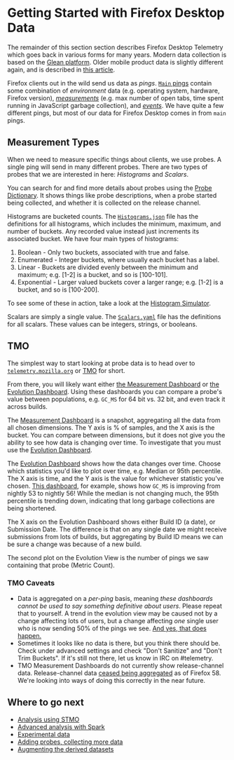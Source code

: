 Getting Started with Firefox Desktop Data
=========================================

The remainder of this section section describes Firefox Desktop Telemetry
which goes back in various forms for many years.
Modern data collection is based on the [Glean platform](glean/glean.md).
Older mobile product data is slightly different again, and is described
in [this article](choosing_a_dataset_mobile.md).

Firefox clients out in the wild send us data as *pings*.
[`Main` pings][main_ping] contain some combination of *environment* data
(e.g. operating system, hardware, Firefox version), [*measurements*][probe_dict]
(e.g. max number of open tabs, time spent running in JavaScript garbage collection),
and [*events*][events].
We have quite a few different pings, but most of our data for Firefox Desktop
comes in from `main` pings.

Measurement Types
------

When we need to measure specific things about clients, we use probes.
A single ping will send in many different probes.
There are two types of probes that we are interested in here: *Histograms* and *Scalars*.

You can search for and find more details about probes using the
[Probe Dictionary][probe_dict].
It shows things like probe descriptions, when a probe started being collected,
and whether it is collected on the release channel.

Histograms are bucketed counts.
The [`Histograms.json`][histograms] file has the definitions for all histograms,
which includes the minimum, maximum, and number of buckets.
Any recorded value instead just increments its associated bucket.
We have four main types of histograms:
1. Boolean - Only two buckets, associated with true and false.
2. Enumerated - Integer buckets, where usually each bucket has a label.
3. Linear - Buckets are divided evenly between the minimum and maximum;
   e.g. [1-2] is a bucket, and so is [100-101].
4. Exponential - Larger valued buckets cover a larger range;
   e.g. [1-2] is a bucket, and so is [100-200].

To see some of these in action, take a look at the [Histogram Simulator].

Scalars are simply a single value.
The [`Scalars.yaml`][scalars] file has the definitions for all scalars.
These values can be integers, strings, or booleans.

TMO
---

The simplest way to start looking at probe data is to head over to
[`telemetry.mozilla.org`][tmo] or [TMO][tmo] for short.

From there, you will likely want either [the Measurement Dashboard][measurement_dash]
or [the Evolution Dashboard][evo_dash].
Using these dashboards you can compare a probe's value between populations,
e.g. `GC_MS` for 64 bit vs. 32 bit, and even track it across builds.

The [Measurement Dashboard][measurement_dash] is a snapshot, aggregating all
the data from all chosen dimensions.
The Y axis is % of samples, and the X axis is the bucket.
You can compare between dimensions, but it does not give you the ability to
see how data is changing over time.
To investigate that you must use the [Evolution Dashboard][evo_dash].

The [Evolution Dashboard][evo_dash] shows how the data changes over time.
Choose which statistics you'd like to plot over time, e.g. Median or 95th percentile.
The X axis is time, and the Y axis is the value for whichever statistic you've chosen.
[This dashboard][evo_gc_ms], for example, shows how `GC_MS` is improving from
nightly 53 to nightly 56!
While the median is not changing much, the 95th percentile is trending down,
indicating that long garbage collections are being shortened.

The X axis on the Evolution Dashboard shows either Build ID (a date), or Submission Date.
The difference is that on any single date we might receive submissions from
lots of builds, but aggregating by Build ID means we can be sure a change was
because of a new build.

The second plot on the Evolution View is the number of pings we saw containing
that probe (Metric Count).

### TMO Caveats
* Data is aggregated on a _per-ping_ basis, meaning *these dashboards cannot
  be used to say something definitive about users*.
  Please repeat that to yourself.
  A trend in the evolution view may be caused not by a change affecting lots of
  users, but a change affecting _one_ single user who is now sending 50% of
  the pings we see.
  [And yes, that does happen.][problem_client]
* Sometimes it looks like no data is there, but you think there should be.
  Check under advanced settings and check "Don't Sanitize" and "Don't Trim Buckets".
  If it's still not there, let us know in IRC on #telemetry.
* TMO Measurement Dashboards do not currently show release-channel data.
  Release-channel data [ceased being aggregated][prefs] as of Firefox 58.
  We're looking into ways of doing this correctly in the near future.

Where to go next
----------------
* [Analysis using STMO](../tools/stmo.md)
* [Advanced analysis with Spark](../tools/spark.md)
* [Experimental data](../tools/experiments.md)
* [Adding probes, collecting more data][add_probes]
* [Augmenting the derived datasets](../datasets/derived.md)

[main_ping]: https://firefox-source-docs.mozilla.org/toolkit/components/telemetry/telemetry/data/main-ping.html
[probe_dict]: https://probes.telemetry.mozilla.org/
[events]: https://firefox-source-docs.mozilla.org/toolkit/components/telemetry/telemetry/collection/events.html
[histograms]: https://github.com/mozilla/gecko-dev/blob/master/toolkit/components/telemetry/Histograms.json
[scalars]: https://dxr.mozilla.org/mozilla-central/rev/tip/toolkit/components/telemetry/Scalars.yaml
[tmo]: https://telemetry.mozilla.org/
[measurement_dash]: https://telemetry.mozilla.org/new-pipeline/dist.html
[evo_dash]: https://telemetry.mozilla.org/new-pipeline/evo.html
[evo_gc_ms]: https://telemetry.mozilla.org/new-pipeline/evo.html#!aggregates=median!95th-percentile&cumulative=0&end_date=2017-06-13&keys=!__none__!__none__&max_channel_version=nightly%252F56&measure=GC_MS&min_channel_version=nightly%252F53&processType=*&product=Firefox&sanitize=1&sort_keys=submissions&start_date=2017-06-12&trim=1&use_submission_date=0
[problem_client]: https://mozilla.report/post/projects%2Fproblematic_client.kp
[Histogram Simulator]: https://telemetry.mozilla.org/histogram-simulator
[prefs]: https://medium.com/georg-fritzsche/data-preference-changes-in-firefox-58-2d5df9c428b5
[add_probes]: https://developer.mozilla.org/en-US/docs/Mozilla/Performance/Adding_a_new_Telemetry_probe

